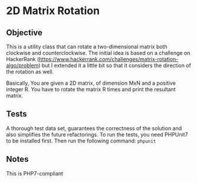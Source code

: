 # 2D Matrix Rotation

## Objective
This is a utility class that can rotate a two-dimensional matrix both clockwise and counterclockwise. The initial idea is based on a challenge on HackerRank (https://www.hackerrank.com/challenges/matrix-rotation-algo/problem) but I extended it a little bit so that it considers the direction of the rotation as well.

Basically, You are given a 2D matrix, of dimension MxN and a positive integer R. You have to rotate the matrix R times and print the resultant matrix.

## Tests
A thorough test data set, guarantees the correctness of the solution and also simplifies the future refactorings.
To run the tests, you need PHPUnit7 to be installed first. Then run the following command:
`phpunit`

## Notes
This is PHP7-compliant